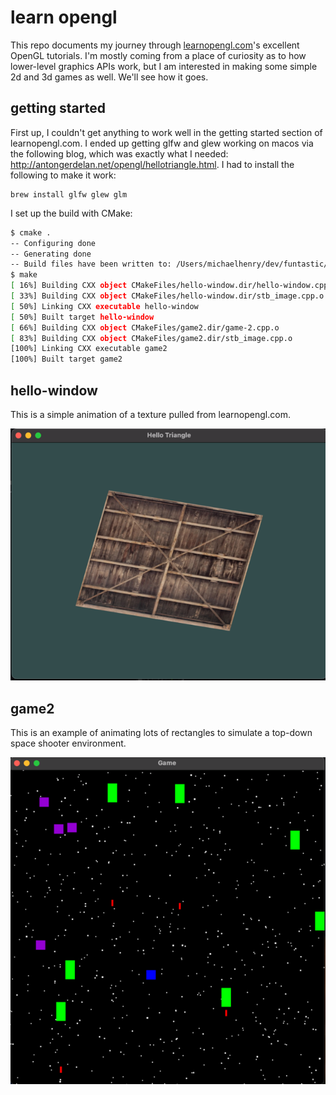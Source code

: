 # learn opengl

This repo documents my journey through [learnopengl.com](https://learnopengl.com/)'s excellent OpenGL tutorials. I'm mostly coming from a place of curiosity as to how lower-level graphics APIs work, but I am interested in making some simple 2d and 3d games as well. We'll see how it goes.

## getting started

First up, I couldn't get anything to work well in the getting started section of learnopengl.com. I ended up getting glfw and glew working on macos via the following blog, which was exactly what I needed: http://antongerdelan.net/opengl/hellotriangle.html. I had to install the following to make it work:

```
brew install glfw glew glm
```

I set up the build with CMake:

```bash
$ cmake .
-- Configuring done
-- Generating done
-- Build files have been written to: /Users/michaelhenry/dev/funtastic/branches/learningopengl
$ make
[ 16%] Building CXX object CMakeFiles/hello-window.dir/hello-window.cpp.o
[ 33%] Building CXX object CMakeFiles/hello-window.dir/stb_image.cpp.o
[ 50%] Linking CXX executable hello-window
[ 50%] Built target hello-window
[ 66%] Building CXX object CMakeFiles/game2.dir/game-2.cpp.o
[ 83%] Building CXX object CMakeFiles/game2.dir/stb_image.cpp.o
[100%] Linking CXX executable game2
[100%] Built target game2
```

## hello-window

This is a simple animation of a texture pulled from learnopengl.com.

<img src="hello-window.png" width="600"/>

## game2

This is an example of animating lots of rectangles to simulate a top-down space shooter environment.

<img src="game2.png" width="600"/>




